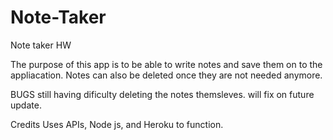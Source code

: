 # Note-Taker
Note taker HW


The purpose of this app is to be able to write notes and save them on to the appliacation. Notes can also be deleted once they are not needed anymore.


BUGS
still having dificulty deleting the notes themsleves. will fix on future update.

Credits
Uses APIs, Node js, and Heroku to function.